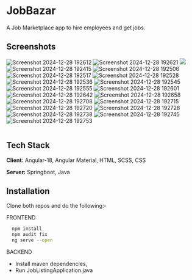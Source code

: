 
# JobBazar
A Job Marketplace app to hire employees and get jobs.


## Screenshots

<p float='left'>
<!--   ![Screenshot 2024-12-28 192415](https://github.com/user-attachments/assets/7551cbec-25ea-4ac5-8339-98bc49fbd76c)
  ![Screenshot 2024-12-28 192506](https://github.com/user-attachments/assets/49404732-4c87-491b-85c8-c98233cad5ef)
  ![Screenshot 2024-12-28 192510](https://github.com/user-attachments/assets/d73ee33a-465d-4fbb-84ab-e9b8e550289d)
  ![Screenshot 2024-12-28 192517](https://github.com/user-attachments/assets/b5ab3c16-fcc3-440a-87b9-1242ecbb05ba)
  ![Screenshot 2024-12-28 192528](https://github.com/user-attachments/assets/af3f9a8a-5e66-449f-adf8-e48723b1aa83)
  ![Screenshot 2024-12-28 192536](https://github.com/user-attachments/assets/34e7e0b7-31fd-4e8a-907f-de03279aa3e6)
  ![Screenshot 2024-12-28 192545](https://github.com/user-attachments/assets/e53439d2-aa9d-4899-bd7f-eeca4f53e772)
  ![Screenshot 2024-12-28 192555](https://github.com/user-attachments/assets/25781b40-ab4f-4bd7-8aab-1e5bd50e6371)
  ![Screenshot 2024-12-28 192601](https://github.com/user-attachments/assets/3ed9916c-42a2-4d7f-86a2-ed54282299f4)
  ![Screenshot 2024-12-28 192612](https://github.com/user-attachments/assets/1b6fa9a6-3a10-458b-9967-ac2b48cfe8f8)
  ![Screenshot 2024-12-28 192621](https://github.com/user-attachments/assets/dac7e789-d468-48a9-903c-e6c9cda5b1d1)
  ![Screenshot 2024-12-28 192642](https://github.com/user-attachments/assets/1c6d411f-72f6-422a-9df9-8ac3f786a7f5)
  ![Screenshot 2024-12-28 192658](https://github.com/user-attachments/assets/9f5de034-3f52-4021-826f-d23f82415dc6)
  ![Screenshot 2024-12-28 192708](https://github.com/user-attachments/assets/ae1981e0-50ea-4cc1-b6d5-8d1a18d8dbd1)
  ![Screenshot 2024-12-28 192715](https://github.com/user-attachments/assets/47b15af7-f7ec-4180-b560-36b155827283)
  ![Screenshot 2024-12-28 192720](https://github.com/user-attachments/assets/5dacdcc2-48e1-49d2-96a7-1faf6a0b94b4)
  ![Screenshot 2024-12-28 192728](https://github.com/user-attachments/assets/53f4ca00-6689-40bf-bfb0-9f20e9f3e162)
  ![Screenshot 2024-12-28 192738](https://github.com/user-attachments/assets/18c76020-757a-428a-b749-11e278fd7f09)
  ![Screenshot 2024-12-28 192745](https://github.com/user-attachments/assets/e7ff99ea-740a-42da-99c8-d5c8726fa38e)
  ![Screenshot 2024-12-28 192753](https://github.com/user-attachments/assets/05139233-ad4b-4994-83bc-42c0171d9238) -->

<img src="https://github.com/user-attachments/assets/1b6fa9a6-3a10-458b-9967-ac2b48cfe8f8" alt="Screenshot 2024-12-28 192612" />
<img src="https://github.com/user-attachments/assets/dac7e789-d468-48a9-903c-e6c9cda5b1d1" alt="Screenshot 2024-12-28 192621" />
<img src="https://github.com/user-attachments/assets/a9b2e88e-ab16-46df-9ea2-b403f74dcc3b">


<img src="https://github.com/user-attachments/assets/7551cbec-25ea-4ac5-8339-98bc49fbd76c" alt="Screenshot 2024-12-28 192415" />
<img src="https://github.com/user-attachments/assets/49404732-4c87-491b-85c8-c98233cad5ef" alt="Screenshot 2024-12-28 192506" />
<img src="https://github.com/user-attachments/assets/b5ab3c16-fcc3-440a-87b9-1242ecbb05ba" alt="Screenshot 2024-12-28 192517" />
<img src="https://github.com/user-attachments/assets/af3f9a8a-5e66-449f-adf8-e48723b1aa83" alt="Screenshot 2024-12-28 192528" />
<img src="https://github.com/user-attachments/assets/34e7e0b7-31fd-4e8a-907f-de03279aa3e6" alt="Screenshot 2024-12-28 192536" />
<img src="https://github.com/user-attachments/assets/e53439d2-aa9d-4899-bd7f-eeca4f53e772" alt="Screenshot 2024-12-28 192545" />
<img src="https://github.com/user-attachments/assets/25781b40-ab4f-4bd7-8aab-1e5bd50e6371" alt="Screenshot 2024-12-28 192555" />
<img src="https://github.com/user-attachments/assets/3ed9916c-42a2-4d7f-86a2-ed54282299f4" alt="Screenshot 2024-12-28 192601" />

<img src="https://github.com/user-attachments/assets/1c6d411f-72f6-422a-9df9-8ac3f786a7f5" alt="Screenshot 2024-12-28 192642" />
<img src="https://github.com/user-attachments/assets/9f5de034-3f52-4021-826f-d23f82415dc6" alt="Screenshot 2024-12-28 192658" />
<img src="https://github.com/user-attachments/assets/ae1981e0-50ea-4cc1-b6d5-8d1a18d8dbd1" alt="Screenshot 2024-12-28 192708" />
<img src="https://github.com/user-attachments/assets/47b15af7-f7ec-4180-b560-36b155827283" alt="Screenshot 2024-12-28 192715" />
<img src="https://github.com/user-attachments/assets/5dacdcc2-48e1-49d2-96a7-1faf6a0b94b4" alt="Screenshot 2024-12-28 192720" />
<img src="https://github.com/user-attachments/assets/53f4ca00-6689-40bf-bfb0-9f20e9f3e162" alt="Screenshot 2024-12-28 192728" />
<img src="https://github.com/user-attachments/assets/18c76020-757a-428a-b749-11e278fd7f09" alt="Screenshot 2024-12-28 192738" />
<img src="https://github.com/user-attachments/assets/e7ff99ea-740a-42da-99c8-d5c8726fa38e" alt="Screenshot 2024-12-28 192745" />
<img src="https://github.com/user-attachments/assets/05139233-ad4b-4994-83bc-42c0171d9238" alt="Screenshot 2024-12-28 192753" />


<div style="display: flex; flex-wrap: wrap; gap: 10px;">
<!--   <img src="https://github.com/user-attachments/assets/7551cbec-25ea-4ac5-8339-98bc49fbd76c" alt="Screenshot 2024-12-28 192415" width = "200"/>
<img src="https://github.com/user-attachments/assets/49404732-4c87-491b-85c8-c98233cad5ef" alt="Screenshot 2024-12-28 192506" width = "200"/>
<img src="https://github.com/user-attachments/assets/d73ee33a-465d-4fbb-84ab-e9b8e550289d" alt="Screenshot 2024-12-28 192510" width = "200"/>
<img src="https://github.com/user-attachments/assets/b5ab3c16-fcc3-440a-87b9-1242ecbb05ba" alt="Screenshot 2024-12-28 192517" width = "200"/>
<img src="https://github.com/user-attachments/assets/af3f9a8a-5e66-449f-adf8-e48723b1aa83" alt="Screenshot 2024-12-28 192528" width = "200"/>
<img src="https://github.com/user-attachments/assets/34e7e0b7-31fd-4e8a-907f-de03279aa3e6" alt="Screenshot 2024-12-28 192536" width = "200"/>
<img src="https://github.com/user-attachments/assets/e53439d2-aa9d-4899-bd7f-eeca4f53e772" alt="Screenshot 2024-12-28 192545" width = "200"/>
<img src="https://github.com/user-attachments/assets/25781b40-ab4f-4bd7-8aab-1e5bd50e6371" alt="Screenshot 2024-12-28 192555" width = "200"/>
<img src="https://github.com/user-attachments/assets/3ed9916c-42a2-4d7f-86a2-ed54282299f4" alt="Screenshot 2024-12-28 192601" width = "200"/>
<img src="https://github.com/user-attachments/assets/1b6fa9a6-3a10-458b-9967-ac2b48cfe8f8" alt="Screenshot 2024-12-28 192612" width = "200"/> -->
<!-- <img src="https://github.com/user-attachments/assets/dac7e789-d468-48a9-903c-e6c9cda5b1d1" alt="Screenshot 2024-12-28 192621" width = "200"/>
<img src="https://github.com/user-attachments/assets/1c6d411f-72f6-422a-9df9-8ac3f786a7f5" alt="Screenshot 2024-12-28 192642" width = "200"/>
<img src="https://github.com/user-attachments/assets/9f5de034-3f52-4021-826f-d23f82415dc6" alt="Screenshot 2024-12-28 192658" width = "200"/>
<img src="https://github.com/user-attachments/assets/ae1981e0-50ea-4cc1-b6d5-8d1a18d8dbd1" alt="Screenshot 2024-12-28 192708" width = "200"/>
<img src="https://github.com/user-attachments/assets/47b15af7-f7ec-4180-b560-36b155827283" alt="Screenshot 2024-12-28 192715" width = "200"/>
<img src="https://github.com/user-attachments/assets/5dacdcc2-48e1-49d2-96a7-1faf6a0b94b4" alt="Screenshot 2024-12-28 192720" width = "200"/>
<img src="https://github.com/user-attachments/assets/53f4ca00-6689-40bf-bfb0-9f20e9f3e162" alt="Screenshot 2024-12-28 192728" width = "200"/>
<img src="https://github.com/user-attachments/assets/18c76020-757a-428a-b749-11e278fd7f09" alt="Screenshot 2024-12-28 192738" width = "200"/>
<img src="https://github.com/user-attachments/assets/e7ff99ea-740a-42da-99c8-d5c8726fa38e" alt="Screenshot 2024-12-28 192745" width = "200"/>
<img src="https://github.com/user-attachments/assets/05139233-ad4b-4994-83bc-42c0171d9238" alt="Screenshot 2024-12-28 192753" width = "200"/> -->
</div>


</p>


## Tech Stack

**Client:** Angular-18, Angular Material, HTML, SCSS, CSS  

**Server:** Springboot, Java 


## Installation
Clone both repos and do the following:-

FRONTEND
```bash
  npm install
  npm audit fix
  ng serve --open
```

BACKEND
-  Install maven dependencies,
-  Run JobListingApplication.java
    
